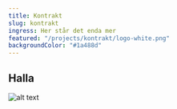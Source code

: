 ```yaml
---
title: Kontrakt
slug: kontrakt
ingress: Her står det enda mer
featured: "/projects/kontrakt/logo-white.png"
backgroundColor: "#1a488d"
---
```


## Halla

![alt text](/img/gro.jpg)

